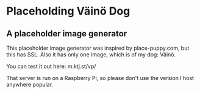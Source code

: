 # Placeholding Väinö Dog
## A placeholder image generator
This placeholder image generator was inspired by place-puppy.com, but this has SSL. Also it has only one image, which is of my dog: Väinö. 

You can test it out here: m.ktj.st/vp/

That server is run on a Raspberry Pi, so please don't use the version I host anywhere popular. 